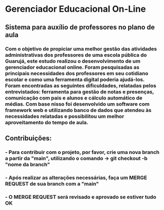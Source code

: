 # Gerenciador Educacional On-Line

## Sistema para auxílio de professores no plano de aula

### Com o objetivo de propiciar uma melhor gestão das atividades administrativas dos professores de uma escola pública do Guarujá, este estudo realizou o desenvolvimento de um gerenciador educacional online. Foram pesquisadas as principais necessidades dos professores em seu cotidiano escolar e como uma ferramenta digital poderia ajudá-los. Foram encontradas as seguintes dificuldades, relatadas pelos entrevistados: ferramenta para gestão de notas e presenças, comunicação com pais e alunos e cálculo automático de médias. Com base nisso foi desenvolvido um software com framework web e utilizando banco de dados que atendeu às necessidades relatadas e possibilitou um melhor aproveitamento do tempo de aula.  

## Contribuições:

### - Para contribuir com o projeto, por favor, crie uma nova branch a partir da "main", utilizando o comando -> git checkout -b "nome da branch"
### - Após realizar as alterações necessárias, faça um MERGE REQUEST de sua branch com a "main"
### - O MERGE REQUEST será revisado e aprovado se estiver tudo OK

